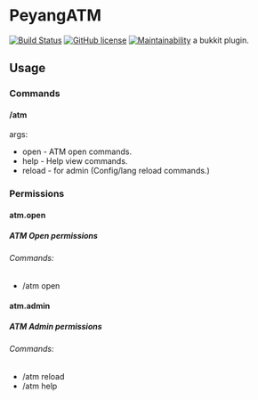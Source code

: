 # PeyangATM
[![Build Status](https://travis-ci.org/P2P-Develop/Chat-Chan-Server.svg?branch=master)](https://travis-ci.org/P2P-Develop/Chat-Chan-Server)
[![GitHub license](https://img.shields.io/github/license/P2P-Develop/PeyangATM)](https://github.com/P2P-Develop/PeyangATM/blob/master/LICENSE)
[![Maintainability](https://api.codeclimate.com/v1/badges/c2bd8013391236dbc498/maintainability)](https://codeclimate.com/github/P2P-Develop/PeyangATM/maintainability)
a bukkit plugin.
## Usage
### Commands
#### /atm
args:
+ open - ATM open commands.
+ help - Help view commands.
+ reload - for admin (Config/lang reload commands.)
### Permissions
#### atm.open
##### ATM Open permissions
###### Commands:
* /atm open
#### atm.admin
##### ATM Admin permissions
###### Commands:
* /atm reload
* /atm help
